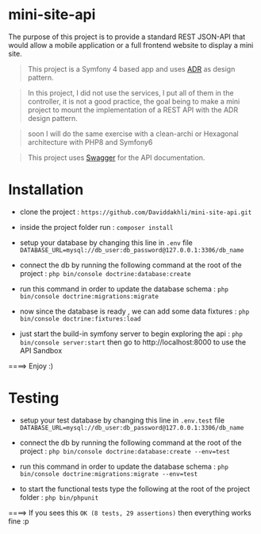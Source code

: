 # mini-site-api
The purpose of this project is to provide a standard REST JSON-API that would allow a mobile application or a full frontend website to display a mini site.

> This project is a Symfony 4 based app and uses [ADR](http://pmjones.io/adr/) as design pattern.

> In this project, I did not use the services, I put all of them in the controller, it is not a good practice, the goal being to make a mini project to mount the implementation of a REST API with the ADR design pattern.

> soon I will do the same exercise with a clean-archi or Hexagonal architecture with PHP8 and Symfony6

> This project uses [Swagger](https://swagger.io/) for the API documentation.


# Installation 
* clone the project : `https://github.com/Daviddakhli/mini-site-api.git`

* inside the project folder run : `composer install`

* setup your database by changing this line in `.env` file `DATABASE_URL=mysql://db_user:db_password@127.0.0.1:3306/db_name`

* connect the db by running the following command at the root of the project : `php bin/console doctrine:database:create`

* run this command in order to update the database schema : `php bin/console doctrine:migrations:migrate`

* now since the database is ready , we can add some data fixtures : `php bin/console doctrine:fixtures:load`

* just start the build-in symfony server to begin exploring the api : `php bin/console server:start` then go to http://localhost:8000 to use the API Sandbox

====> Enjoy :) 

# Testing 
* setup your test database by changing this line in `.env.test` file `DATABASE_URL=mysql://db_user:db_password@127.0.0.1:3306/db_name`

* connect the db by running the following command at the root of the project : `php bin/console doctrine:database:create --env=test`

* run this command in order to update the database schema : `php bin/console doctrine:migrations:migrate --env=test`

* to start the functional tests type the following at the root of the project folder : `php bin/phpunit`

====> If you sees this `OK (8 tests, 29 assertions)` then everything works fine :p 

